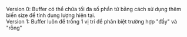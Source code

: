 Version 0: Buffer có thể chứa tối đa số phần tử bằng cách sử dụng thêm biến size để tính dung lượng hiện tại. <br>
Version 1: Buffer luôn để trống 1 vị trí để phân biệt trường hợp "đầy" và "rỗng"
